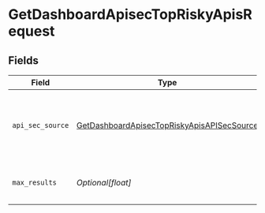 # GetDashboardApisecTopRiskyApisRequest


## Fields

| Field                                                                                                               | Type                                                                                                                | Required                                                                                                            | Description                                                                                                         |
| ------------------------------------------------------------------------------------------------------------------- | ------------------------------------------------------------------------------------------------------------------- | ------------------------------------------------------------------------------------------------------------------- | ------------------------------------------------------------------------------------------------------------------- |
| `api_sec_source`                                                                                                    | [GetDashboardApisecTopRiskyApisAPISecSource](../../models/operations/getdashboardapisectopriskyapisapisecsource.md) | :heavy_check_mark:                                                                                                  | source filter. an enum representing the source of the APIs service in scope                                         |
| `max_results`                                                                                                       | *Optional[float]*                                                                                                   | :heavy_minus_sign:                                                                                                  | The number of entries to return (pagination)                                                                        |